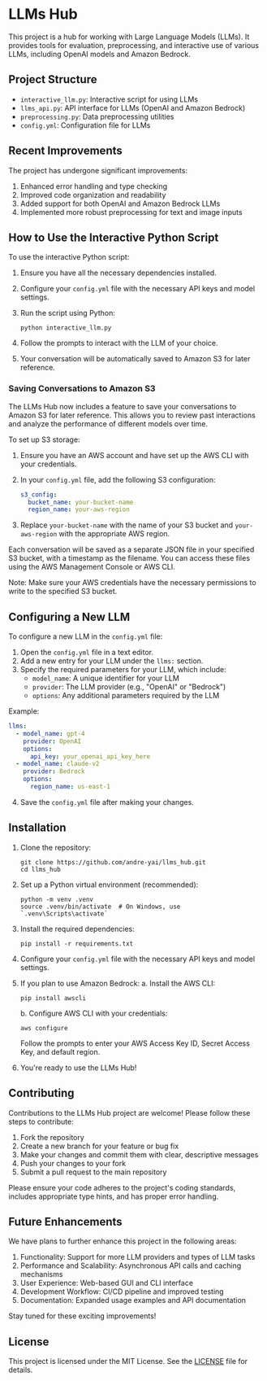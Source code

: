# LLMs Hub

This project is a hub for working with Large Language Models (LLMs). It provides tools for evaluation, preprocessing, and interactive use of various LLMs, including OpenAI models and Amazon Bedrock.

## Project Structure

- `interactive_llm.py`: Interactive script for using LLMs
- `llms_api.py`: API interface for LLMs (OpenAI and Amazon Bedrock)
- `preprocessing.py`: Data preprocessing utilities
- `config.yml`: Configuration file for LLMs

## Recent Improvements

The project has undergone significant improvements:

1. Enhanced error handling and type checking
2. Improved code organization and readability
3. Added support for both OpenAI and Amazon Bedrock LLMs
4. Implemented more robust preprocessing for text and image inputs

## How to Use the Interactive Python Script

To use the interactive Python script:

1. Ensure you have all the necessary dependencies installed.
2. Configure your `config.yml` file with the necessary API keys and model settings.
3. Run the script using Python:

   ```
   python interactive_llm.py
   ```

4. Follow the prompts to interact with the LLM of your choice.
5. Your conversation will be automatically saved to Amazon S3 for later reference.

### Saving Conversations to Amazon S3

The LLMs Hub now includes a feature to save your conversations to Amazon S3 for later reference. This allows you to review past interactions and analyze the performance of different models over time.

To set up S3 storage:

1. Ensure you have an AWS account and have set up the AWS CLI with your credentials.
2. In your `config.yml` file, add the following S3 configuration:

   ```yaml
   s3_config:
     bucket_name: your-bucket-name
     region_name: your-aws-region
   ```

3. Replace `your-bucket-name` with the name of your S3 bucket and `your-aws-region` with the appropriate AWS region.

Each conversation will be saved as a separate JSON file in your specified S3 bucket, with a timestamp as the filename. You can access these files using the AWS Management Console or AWS CLI.

Note: Make sure your AWS credentials have the necessary permissions to write to the specified S3 bucket.

## Configuring a New LLM

To configure a new LLM in the `config.yml` file:

1. Open the `config.yml` file in a text editor.
2. Add a new entry for your LLM under the `llms:` section.
3. Specify the required parameters for your LLM, which include:
   - `model_name`: A unique identifier for your LLM
   - `provider`: The LLM provider (e.g., "OpenAI" or "Bedrock")
   - `options`: Any additional parameters required by the LLM

Example:

```yaml
llms:
  - model_name: gpt-4
    provider: OpenAI
    options:
      api_key: your_openai_api_key_here
  - model_name: claude-v2
    provider: Bedrock
    options:
      region_name: us-east-1
```

4. Save the `config.yml` file after making your changes.

## Installation

1. Clone the repository:
   ```
   git clone https://github.com/andre-yai/llms_hub.git
   cd llms_hub
   ```

2. Set up a Python virtual environment (recommended):
   ```
   python -m venv .venv
   source .venv/bin/activate  # On Windows, use `.venv\Scripts\activate`
   ```

3. Install the required dependencies:
   ```
   pip install -r requirements.txt
   ```

4. Configure your `config.yml` file with the necessary API keys and model settings.

5. If you plan to use Amazon Bedrock:
   a. Install the AWS CLI:
      ```
      pip install awscli
      ```
   b. Configure AWS CLI with your credentials:
      ```
      aws configure
      ```
      Follow the prompts to enter your AWS Access Key ID, Secret Access Key, and default region.

6. You're ready to use the LLMs Hub!

## Contributing

Contributions to the LLMs Hub project are welcome! Please follow these steps to contribute:

1. Fork the repository
2. Create a new branch for your feature or bug fix
3. Make your changes and commit them with clear, descriptive messages
4. Push your changes to your fork
5. Submit a pull request to the main repository

Please ensure your code adheres to the project's coding standards, includes appropriate type hints, and has proper error handling.

## Future Enhancements

We have plans to further enhance this project in the following areas:

1. Functionality: Support for more LLM providers and types of LLM tasks
2. Performance and Scalability: Asynchronous API calls and caching mechanisms
3. User Experience: Web-based GUI and CLI interface
4. Development Workflow: CI/CD pipeline and improved testing
5. Documentation: Expanded usage examples and API documentation

Stay tuned for these exciting improvements!

## License

This project is licensed under the MIT License. See the [LICENSE](LICENSE) file for details.
